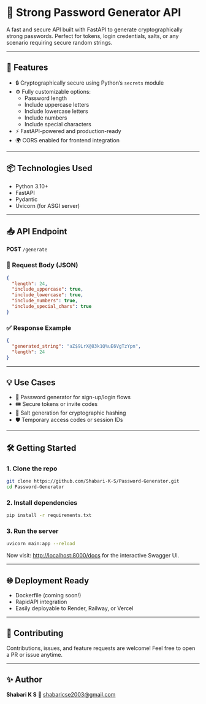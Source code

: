 # 🔐 Strong Password Generator API

A fast and secure API built with FastAPI to generate cryptographically strong passwords. Perfect for tokens, login credentials, salts, or any scenario requiring secure random strings.

---

## 🚀 Features

- 🔒 Cryptographically secure using Python’s `secrets` module
- ⚙️ Fully customizable options:
  - Password length
  - Include uppercase letters
  - Include lowercase letters
  - Include numbers
  - Include special characters
- ⚡ FastAPI-powered and production-ready
- 🌍 CORS enabled for frontend integration

---

## 📦 Technologies Used

- Python 3.10+
- FastAPI
- Pydantic
- Uvicorn (for ASGI server)

---

## 📥 API Endpoint

**POST** `/generate`

### 🔧 Request Body (JSON)
```json
{
  "length": 24,
  "include_uppercase": true,
  "include_lowercase": true,
  "include_numbers": true,
  "include_special_chars": true
}
````

### ✅ Response Example

```json
{
  "generated_string": "aZ$9LrX@83k1Q%uE6VgTzYpn",
  "length": 24
}
```

---

## 💡 Use Cases

* 🔐 Password generator for sign-up/login flows
* 🎟️ Secure tokens or invite codes
* 🧂 Salt generation for cryptographic hashing
* 🛡️ Temporary access codes or session IDs

---

## 🛠️ Getting Started

### 1. Clone the repo

```bash
git clone https://github.com/Shabari-K-S/Password-Generator.git
cd Password-Generator
```

### 2. Install dependencies

```bash
pip install -r requirements.txt
```

### 3. Run the server

```bash
uvicorn main:app --reload
```

Now visit: [http://localhost:8000/docs](http://localhost:8000/docs) for the interactive Swagger UI.

---

## 🌐 Deployment Ready

* Dockerfile (coming soon!)
* RapidAPI integration
* Easily deployable to Render, Railway, or Vercel

---

## 🤝 Contributing

Contributions, issues, and feature requests are welcome!
Feel free to open a PR or issue anytime.

---

## ✨ Author

**Shabari K S**
📧 [shabaricse2003@gmail.com](mailto:shabaricse2003@gmail.com)


